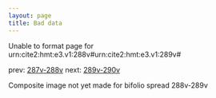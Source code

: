 ```yaml
---
layout: page
title: Bad data
---
```


Unable to format page for urn:cite2:hmt:e3.v1:288v#urn:cite2:hmt:e3.v1:289v#

prev: [287v-288v](../287v-288v/) next: [289v-290v](../289v-290v/)

Composite image not yet made for bifolio spread 288v-289v

